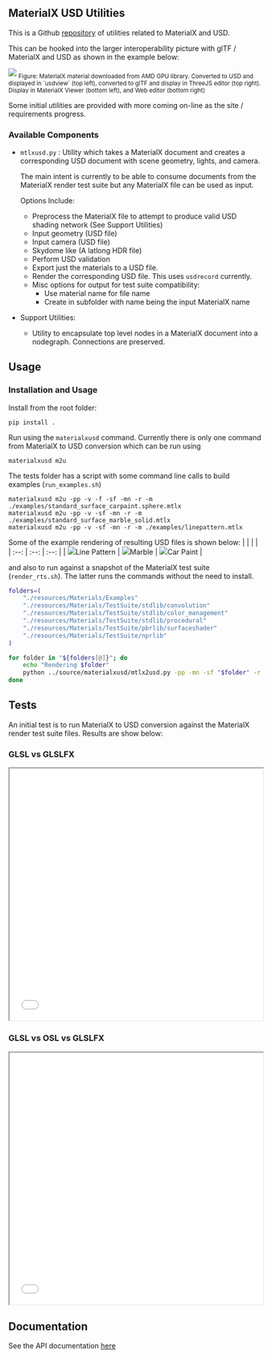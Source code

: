## MaterialX USD Utilities

This is a Github <a href="https://github.com/kwokcb/materialxusd">repository</a> of utilities related to MaterialX and USD.

This can be hooked into the larger interoperability picture with glTF / MaterialX and USD as shown in the example below:

<img src="./documents/results/usd_gltf_mtlx_desk_web.png">
<sub>Figure: MaterialX material downloaded from AMD GPU library. Converted to USD and displayed in `usdview` (top left), converted to glTF and display in ThreeJS editor (top right). Display in MaterialX Viewer (bottom left), and Web editor (bottom right)</sub>

Some initial utilities are provided with more coming on-line as the site / requirements progress.

### Available Components

- `mtlxusd.py` : Utility which takes a MaterialX document and creates a corresponding USD document with scene geometry, lights, and camera. 

  The main intent is currently to be able to consume documents from the MaterialX render test suite but any MaterialX file can be used as input.

  Options Include:
  - Preprocess the MaterialX file to
  attempt to produce valid USD shading network (See Support Utilities)
  - Input geometry (USD file)
  - Input camera (USD file)
  - Skydome like (A latlong HDR file)
  - Perform USD validation
  - Export just the materials to a USD file.
  - Render the corresponding USD file. This uses `usdrecord` currently.
  - Misc options for output for test
    suite compatibility:
    - Use material name for file name
    - Create in subfolder with name being the input MaterialX name

- Support Utilities:
  - Utility to encapsulate top level nodes in a MaterialX document into a nodegraph. Connections are preserved.

## Usage

### Installation and Usage

Install from the root folder:
```
pip install .
```

Run using the `materialxusd` command.
Currently there is only one command from MaterialX to USD conversion which can be run using
```
materialxusd m2u
```
The tests folder has a script with some command line calls to build examples (`run_examples.sh`) 

```
materialxusd m2u -pp -v -f -sf -mn -r -m ./examples/standard_surface_carpaint.sphere.mtlx
materialxusd m2u -pp -v -sf -mn -r -m ./examples/standard_surface_marble_solid.mtlx
materialxusd m2u -pp -v -sf -mn -r -m ./examples/linepattern.mtlx

```

Some of the example rendering of resulting USD files is shown below:
| | | |
| :--: | :--: | :--: |
| <img src="https://raw.githubusercontent.com/kwokcb/materialxusd/refs/heads/main/tests/examples/linepattern/test_crosshatch_glslfx.png?token=GHSAT0AAAAAAC2DA34K7BXSZCU33SWDQN5UZ5XUXPA">Line Pattern</img> | <img src="https://raw.githubusercontent.com/kwokcb/materialxusd/refs/heads/main/tests/examples/standard_surface_marble_solid/Marble_3D_glslfx.png?token=GHSAT0AAAAAAC2DA34KJJZPZLDRUYARA74EZ5XUY7A">Marble</img> | <img src="https://raw.githubusercontent.com/kwokcb/materialxusd/refs/heads/main/tests/examples/standard_surface_carpaint/Car_Paint_glslfx.png?token=GHSAT0AAAAAAC2DA34KPPHYBV6S5ZC4XPNYZ5XU57Q">Car Paint</img> |


and also to run against a snapshot of the MaterialX test suite  (`render_rts.sh`). The latter
runs the commands without the need to install.

```sh
folders=(
    "./resources/Materials/Examples"
    "./resources/Materials/TestSuite/stdlib/convolution"
    "./resources/Materials/TestSuite/stdlib/color_management"
    "./resources/Materials/TestSuite/stdlib/procedural"
    "./resources/Materials/TestSuite/pbrlib/surfaceshader"
    "./resources/Materials/TestSuite/nprlib"
)

for folder in "${folders[@]}"; do
    echo "Rendering $folder"
    python ../source/materialxusd/mtlx2usd.py -pp -mn -sf "$folder" -r -g ./data/sphere.usd -c ./data/camera_sphere.usda -e ./data/san_giuseppe_bridge.hdr
done
```

## Tests

An initial test is to run MaterialX to USD conversion against the MaterialX render test suite files. Results are show below:

### GLSL vs GLSLFX
<iframe width="100%" height="500px" src="./tests/glsl_vs_glslfx.html"></iframe>
<p>

### GLSL vs OSL vs GLSLFX
<iframe width="100%" height="500px" src="./tests/glsl_vs_osl_glslfx.html"></iframe>

## Documentation

See the API documentation <a href="https://kwokcb.github.io/materialxusd/documents/html/index.html">here</a>